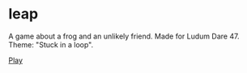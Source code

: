 # leap
A game about a frog and an unlikely friend. Made for Ludum Dare 47. Theme: "Stuck in a loop".

[Play](https://kanisama.github.io/leap/leapfrog.html)
